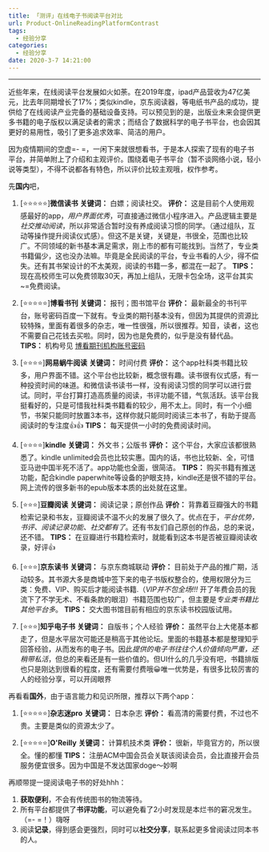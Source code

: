 ```yaml
---
title: 「测评」在线电子书阅读平台对比
url: Product-OnlineReadingPlatformContrast
tags:
  - 经验分享
categories:
  - 经验分享
date: 2020-3-7 14:21:00
---
```


* * *

近些年来，在线阅读平台发展如火如荼。在2019年度，ipad产品营收为47亿美元，比去年同期增长了17%；类似kindle，京东阅读器，等电纸书产品的成功，提供给了在线阅读产业完备的基础设备支持。可以预见到的是，出版业未来会提供更多书籍的电子版权以满足读者的需求；而结合了数据科学的电子书平台，也会因其更好的易用性，吸引了更多追求效率、简洁的用户。<!-- more -->

因为疫情期间的空虚=- =，一闲下来就很想看书，于是本人探索了现有的电子书平台，并简单附上了介绍和主观评价。围绕着电子书平台（暂不谈网络小说，轻小说等类型），不得不说都各有特色，所以评价比较主观哦，权作参考。

先**国内**吧，

1. [⭐⭐⭐⭐⭐]**微信读书**
**关键词：** 白嫖；阅读社交。
**评价：** 这是目前个人使用观感最好的app，*用户界面优秀*，可直接通过微信小程序进入。产品逻辑主要是*社交推动阅读*，所以非常适合暂时没有养成阅读习惯的同学。（通过组队，互动等操作提升阅读仪式感）。但这不是关键，关键是，书很全，范围也比较广。不同领域的新书基本满足需求，刚上市的都有可能找到。当然了，专业类书籍偏少，这也没办法嘛。毕竟是全民阅读的平台，专业书看的人少，得不偿失。还有其书架设计的不太美观，阅读的书籍一多，都混在一起了。
**TIPS：** 现在高校师生可以免费领取30天，再加上组队，无限卡包全场，这平台其实~=免费阅读。

2. [⭐⭐⭐⭐⭐]**博看书刊**
**关键词：** 报刊；图书馆平台
**评价：** 最新最全的书刊平台，账号密码百度一下就有。专业类的期刊基本没有，但因为其提供的资源比较特殊，里面有着很多的杂志，唯一性很强，所以很推荐。知音，读者，这也不需要自己花钱去买啦。同时，因为也是免费的，似乎是没有替代品。
**TIPS：** 机构号见 [博看期刊机构账号密码](https://www.52pojie.cn/thread-803069-1-1.html)

3. [⭐⭐⭐⭐]**网易蜗牛阅读**
**关键词：** 时间付费
**评价：** 这个app社科类书籍比较多，用户界面不错。这个平台也比较新，概念很有趣。读书很有仪式感，有一种投资时间的味道。和微信读书读书一样，没有阅读习惯的同学可以进行尝试。同时，平台打算打造高质量的阅读，书评功能不错，气氛活跃。该平台我挺看好的，只是可惜我社科类书籍看的较少，用不太上。同时，有一个小细节，书架只能同时放置3本书，这样你就只能同时阅读三本书了，有助于提高阅读时的专注度👍👍
**TIPS：** 每天提供一小时的免费阅读时间。

4. [⭐⭐⭐⭐]**kindle**
**关键词：** 外文书；公版书
**评价：** 这个平台，大家应该都很熟悉了。kindle unlimited会员也比较实惠。国内的话，书也比较新、全，可惜亚马逊中国半死不活了。app功能也全面，很简洁。
**TIPS：** 购买书籍有推送功能，配合kindle paperwhite等设备的护眼支持，kindle还是很不错的平台。网上流传的很多新书的epub版本本质的出处就在这里。

5. [⭐⭐⭐]**豆瓣阅读**
**关键词：** 阅读记录；原创作品
**评价：** 背靠着豆瓣强大的书籍检索记录和书友，豆瓣阅读不温不火的发展了很久了。优点在于，*平台优势，书评、阅读记录功能、社交都有了*。还有书友们自己原创的作品，总的来说，还不错。
**TIPS：** 在豆瓣进行书籍检索时，就能看到这本书是否被豆瓣阅读收录，好评👍

6.  [⭐⭐⭐]**京东读书**
**关键词：** 与京东商城联动
**评价：** 目前处于产品的推广期，活动较多。其书源大多是商城中签下来的电子书版权整合的，使用权限分为三类：免费、VIP、购买后才能阅读书籍.（*VIP并不包全场!!!* 开了年费会员的我流下了不学无术、不看条款的眼泪）书籍范围也较广，但主要是*专业类书籍比其他平台多*。
**TIPS：** 交大图书馆目前有相应的京东读书校园版试用。

7. [⭐⭐⭐]**知乎电子书**
**关键词：** 自版书；个人经验
**评价：** 虽然平台上大佬基本都走了，但是水平层次可能还是稍高于其他论坛。里面的书籍基本都是整理知乎回答经验，从而发布的电子书。因此*提供的电子书往往个人价值倾向严重，还稍带私活*，但总的来看还是有一些价值的。但UI什么的几乎没有吧，书籍排版也只是刚达到很看的程度，还有需要付费哦😀唯一优势是，有很多比较厉害的人的经验分享，可以开阔眼界

再看看**国外**，由于语言能力和见识所限，推荐以下两个app：
1.  [⭐⭐⭐⭐⭐]**杂志迷pro**
**关键词：** 日本杂志
**评价：** 看高清的需要付费，不过也不贵。主要是类似的资源太少了。

2.  [⭐⭐⭐⭐⭐]**O'Reilly**
**关键词：** 计算机技术类
**评价：** 很新，毕竟官方的，所以很全。懂的都懂
**TIPS：** 注册ACM中国会员会关联该阅读会员，会比直接开会员服务便宜很多。因为中国是不发达国家doge～妙啊


再顺带提一提阅读电子书的好处hhh：

1. **获取便利**，不会有传统图书的物流等待。
2. 所有平台都提供了**书评功能**，可以避免看了2小时发现是本烂书的窘况发生。（=- =！）嗨呀
3. 阅读**记录**，得到感会更强烈，同时可以**社交分享**，联系起更多曾阅读过同本书的人。
